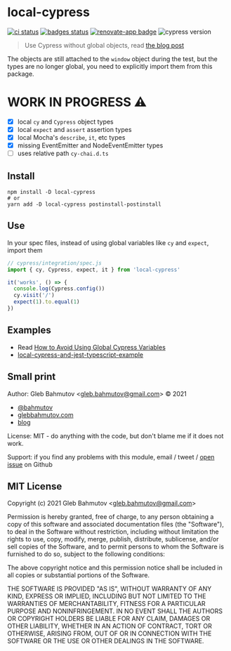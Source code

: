 # local-cypress
[![ci status][ci image]][ci url] [![badges status][badges image]][badges url] [![renovate-app badge][renovate-badge]][renovate-app] ![cypress version](https://img.shields.io/badge/cypress-9.5.0-brightgreen)
> Use Cypress without global objects, read [the blog post](https://glebbahmutov.com/blog/local-cypress/)

The objects are still attached to the `window` object during the test, but the types are no longer global, you need to explicitly import them from this package.

# WORK IN PROGRESS ⚠️

- [x] local `cy` and `Cypress` object types
- [x] local `expect` and `assert` assertion types
- [x] local Mocha's `describe`, `it`, etc types
- [x] missing EventEmitter and NodeEventEmitter types
- [ ] uses relative path `cy-chai.d.ts`

## Install

```shell
npm install -D local-cypress
# or
yarn add -D local-cypress postinstall-postinstall
```

## Use

In your spec files, instead of using global variables like `cy` and `expect`, import them

```js
// cypress/integration/spec.js
import { cy, Cypress, expect, it } from 'local-cypress'

it('works', () => {
  console.log(Cypress.config())
  cy.visit('/')
  expect(1).to.equal(1)
})
```

## Examples

- Read [How to Avoid Using Global Cypress Variables](https://glebbahmutov.com/blog/local-cypress/)
- [local-cypress-and-jest-typescript-example](https://github.com/bahmutov/local-cypress-and-jest-typescript-example)

## Small print

Author: Gleb Bahmutov &lt;gleb.bahmutov@gmail.com&gt; &copy; 2021

- [@bahmutov](https://twitter.com/bahmutov)
- [glebbahmutov.com](https://glebbahmutov.com)
- [blog](https://glebbahmutov.com/blog)

License: MIT - do anything with the code, but don't blame me if it does not work.

Support: if you find any problems with this module, email / tweet /
[open issue](https://github.com/bahmutov/local-cypress/issues) on Github

## MIT License

Copyright (c) 2021 Gleb Bahmutov &lt;gleb.bahmutov@gmail.com&gt;

Permission is hereby granted, free of charge, to any person
obtaining a copy of this software and associated documentation
files (the "Software"), to deal in the Software without
restriction, including without limitation the rights to use,
copy, modify, merge, publish, distribute, sublicense, and/or sell
copies of the Software, and to permit persons to whom the
Software is furnished to do so, subject to the following
conditions:

The above copyright notice and this permission notice shall be
included in all copies or substantial portions of the Software.

THE SOFTWARE IS PROVIDED "AS IS", WITHOUT WARRANTY OF ANY KIND,
EXPRESS OR IMPLIED, INCLUDING BUT NOT LIMITED TO THE WARRANTIES
OF MERCHANTABILITY, FITNESS FOR A PARTICULAR PURPOSE AND
NONINFRINGEMENT. IN NO EVENT SHALL THE AUTHORS OR COPYRIGHT
HOLDERS BE LIABLE FOR ANY CLAIM, DAMAGES OR OTHER LIABILITY,
WHETHER IN AN ACTION OF CONTRACT, TORT OR OTHERWISE, ARISING
FROM, OUT OF OR IN CONNECTION WITH THE SOFTWARE OR THE USE OR
OTHER DEALINGS IN THE SOFTWARE.

[ci image]: https://github.com/bahmutov/local-cypress/workflows/ci/badge.svg?branch=main
[ci url]: https://github.com/bahmutov/local-cypress/actions
[badges image]: https://github.com/bahmutov/local-cypress/workflows/badges/badge.svg?branch=main
[badges url]: https://github.com/bahmutov/local-cypress/actions
[renovate-badge]: https://img.shields.io/badge/renovate-app-blue.svg
[renovate-app]: https://renovateapp.com/
